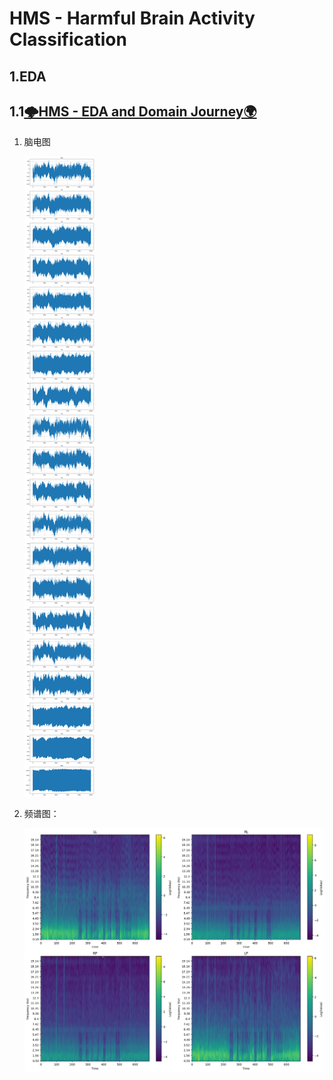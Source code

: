 # HMS - Harmful Brain Activity Classification

## 1.EDA

## 1.1[🌩️HMS - EDA and Domain Journey🌍](https://www.kaggle.com/code/mvvppp/hms-eda-and-domain-journey)

1. 脑电图

   ![1710426418268](image/HMS-HarmfulBrainActivityClassification/1710426418268.png)
2. 频谱图：

   ![1710426451584](image/HMS-HarmfulBrainActivityClassification/1710426451584.png)
